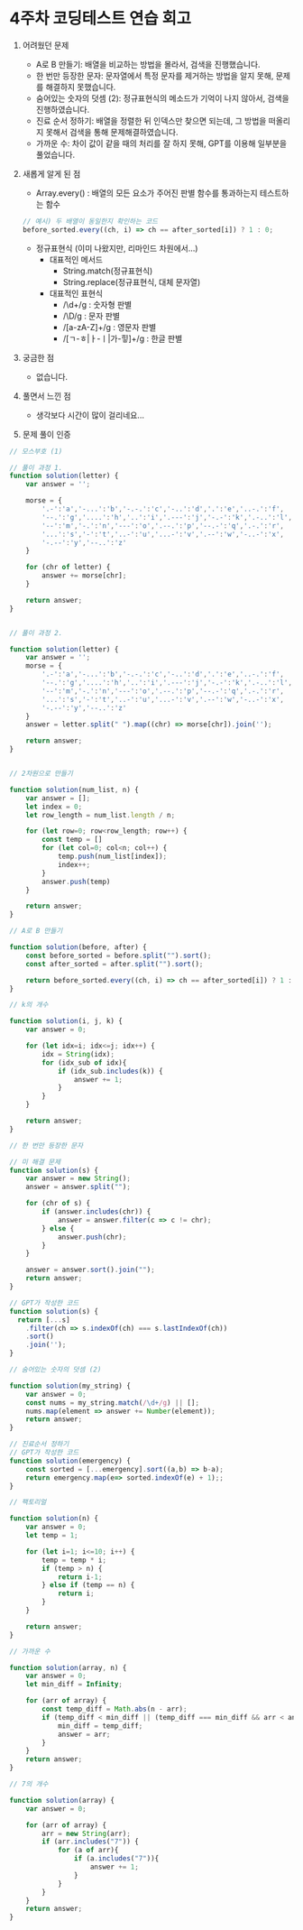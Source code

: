 # 4주차 코딩테스트 연습 회고

1. 어려웠던 문제
    - A로 B 만들기: 배열을 비교하는 방법을 몰라서, 검색을 진행했습니다.
    - 한 번만 등장한 문자: 문자열에서 특정 문자를 제거하는 방법을 알지 못해, 문제를 해결하지 못했습니다.
    - 숨어있는 숫자의 덧셈 (2): 정규표현식의 메소드가 기억이 나지 않아서, 검색을 진행하였습니다.
    - 진료 순서 정하기: 배열을 정렬한 뒤 인덱스만 찾으면 되는데, 그 방법을 떠올리지 못해서 검색을 통해 문제해결하였습니다.
   - 가까운 수: 차이 값이 같을 때의 처리를 잘 하지 못해, GPT를 이용해 일부분을 풀었습니다.
         
2. 새롭게 알게 된 점
   - Array.every() : 배열의 모든 요소가 주어진 판별 함수를 통과하는지 테스트하는 함수
   ```jsx
   // 예시) 두 배열이 동일한지 확인하는 코드
   before_sorted.every((ch, i) => ch == after_sorted[i]) ? 1 : 0;
   ```
   - 정규표현식 (이미 나왔지만, 리마인드 차원에서...)
     - 대표적인 메서드
       - String.match(정규표현식)
       - String.replace(정규표현식, 대체 문자열)
     - 대표적인 표현식
       - /\d+/g : 숫자형 판별
       - /\D/g : 문자 판별
       - /[a-zA-Z]+/g : 영문자 판별
       - /[ㄱ-ㅎ|ㅏ-ㅣ|가-힣]+/g : 한글 판별
    
3. 궁금한 점
    - 없습니다.
4. 풀면서 느낀 점
    - 생각보다 시간이 많이 걸리네요...
5. 문제 풀이 인증
```jsx
// 모스부호 (1)

// 풀이 과정 1.
function solution(letter) {
    var answer = '';

    morse = {
        '.-':'a','-...':'b','-.-.':'c','-..':'d','.':'e','..-.':'f',
        '--.':'g','....':'h','..':'i','.---':'j','-.-':'k','.-..':'l',
        '--':'m','-.':'n','---':'o','.--.':'p','--.-':'q','.-.':'r',
        '...':'s','-':'t','..-':'u','...-':'v','.--':'w','-..-':'x',
        '-.--':'y','--..':'z'
    }

    for (chr of letter) {
        answer += morse[chr];
    }

    return answer;
}


// 풀이 과정 2.

function solution(letter) {
    var answer = '';
    morse = {
        '.-':'a','-...':'b','-.-.':'c','-..':'d','.':'e','..-.':'f',
        '--.':'g','....':'h','..':'i','.---':'j','-.-':'k','.-..':'l',
        '--':'m','-.':'n','---':'o','.--.':'p','--.-':'q','.-.':'r',
        '...':'s','-':'t','..-':'u','...-':'v','.--':'w','-..-':'x',
        '-.--':'y','--..':'z'
    }
    answer = letter.split(" ").map((chr) => morse[chr]).join('');

    return answer;
}


// 2차원으로 만들기

function solution(num_list, n) {
    var answer = [];
    let index = 0;
    let row_length = num_list.length / n;

    for (let row=0; row<row_length; row++) {
        const temp = []
        for (let col=0; col<n; col++) {
            temp.push(num_list[index]);
            index++;
        }
        answer.push(temp)
    }

    return answer;
}

// A로 B 만들기

function solution(before, after) {
    const before_sorted = before.split("").sort();
    const after_sorted = after.split("").sort();

    return before_sorted.every((ch, i) => ch == after_sorted[i]) ? 1 : 0;
}

// k의 개수

function solution(i, j, k) {
    var answer = 0;

    for (let idx=i; idx<=j; idx++) {
        idx = String(idx);
        for (idx_sub of idx){
            if (idx_sub.includes(k)) {
                answer += 1;
            }
        }
    }

    return answer;
}

// 한 번만 등장한 문자

// 미 해결 문제
function solution(s) {
    var answer = new String();
    answer = answer.split("");

    for (chr of s) {
        if (answer.includes(chr)) {
            answer = answer.filter(c => c != chr);
        } else {
            answer.push(chr);
        }
    }

    answer = answer.sort().join("");
    return answer;
}

// GPT가 작성한 코드
function solution(s) {
  return [...s]
    .filter(ch => s.indexOf(ch) === s.lastIndexOf(ch))
    .sort()
    .join('');
}

// 숨어있는 숫자의 덧셈 (2)

function solution(my_string) {
    var answer = 0;
    const nums = my_string.match(/\d+/g) || [];
    nums.map(element => answer += Number(element));
    return answer;
}

// 진료순서 정하기
// GPT가 작성한 코드
function solution(emergency) {
    const sorted = [...emergency].sort((a,b) => b-a);
    return emergency.map(e=> sorted.indexOf(e) + 1);;
}

// 팩토리얼

function solution(n) {
    var answer = 0;
    let temp = 1;

    for (let i=1; i<=10; i++) {
        temp = temp * i;
        if (temp > n) {
            return i-1;
        } else if (temp == n) {
            return i;
        }
    }

    return answer;
}

// 가까운 수

function solution(array, n) {
    var answer = 0;
    let min_diff = Infinity;

    for (arr of array) {
        const temp_diff = Math.abs(n - arr);
        if (temp_diff < min_diff || (temp_diff === min_diff && arr < answer)) {
            min_diff = temp_diff;
            answer = arr;
        }
    }
    return answer;
}

// 7의 개수

function solution(array) {
    var answer = 0;

    for (arr of array) {
        arr = new String(arr);
        if (arr.includes("7")) {
            for (a of arr){
                if (a.includes("7")){
                    answer += 1;
                }
            }
        }
    }
    return answer;
}

```
